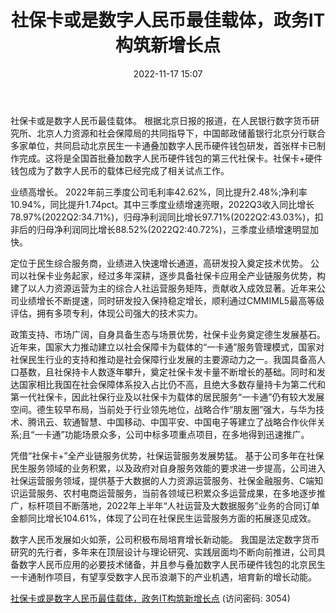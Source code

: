 ﻿---
title: 社保卡或是数字人民币最佳载体，政务IT构筑新增长点
date: 2022-11-17 15:07
tags:
- 德生科技
updated: 1970-01-01 08:00:00
---

社保卡或是数字人民币最佳载体。
根据北京日报的报道，在人民银行数字货币研究所、北京人力资源和社会保障局的共同指导下，中国邮政储蓄银行北京分行联合多家单位，共同启动北京民生一卡通叠加数字人民币硬件钱包研发，首张样卡已制作完成。这将是全国首批叠加数字人民币硬件钱包的第三代社保卡。社保卡+硬件钱包成为了数字人民币的载体已经完成了相关试点工作。

业绩高增长。
2022年前三季度公司毛利率42.62%，同比提升2.48%;净利率10.94%，同比提升1.74pct。其中三季度业绩增速亮眼，2022Q3收入同比增长78.97%(2022Q2:34.71%)，归母净利润同比增长97.71%(2022Q2:43.03%)，扣非后的归母净利润同比增长88.52%(2022Q2:40.72%)，三季度业绩增速明显加快。

定位于民生综合服务商，业绩进入快速增长通道，高研发投入奠定技术优势。
公司以社保卡业务起家，经过多年深耕，逐步具备社保卡应用全产业链服务优势，构建了以人力资源运营为主的综合人社运营服务矩阵，贡献收入成效显著。近年来公司业绩增长不断提速，同时研发投入保持稳定增长，顺利通过CMMIML5最高等级评估，拥有多项专利，体现公司强大的技术实力。
<!-- more -->
政策支持、市场广阔，自身具备生态与场景优势，社保卡业务奠定德生发展基石。
近年来，国家大力推动建立以社会保障卡为载体的“一卡通”服务管理模式，国家对社保民生行业的支持和推动是社会保障行业发展的主要源动力之一。我国具备高人口基数，且社保持卡人数逐年攀升，奠定社保卡发卡量不断增长的基础。同时和发达国家相比我国在社会保障体系投入占比仍不高，且绝大多数存量持卡为第二代和第一代社保卡，因此社保行业及以社保卡为载体的居民服务“一卡通”仍有较大发展空间。德生较早布局，当前处于行业领先地位，战略合作“朋友圈”强大，与华为技术、腾讯云、软通智慧、中国移动、中国平安、中国电子等建立了战略合作伙伴关系;且“一卡通”功能场景众多，公司中标多项重点项目，在多地得到迅速推广。

凭借“社保卡+”全产业链服务优势，社保运营服务发展势猛。
基于公司多年在社保民生服务领域的业务积累，以及政府对自身服务效能的要求进一步提高，公司进入社保运营服务领域，提供基于大数据的人力资源运营服务、社保金融服务、C端知识运营服务、农村电商运营服务，当前各领域已积累众多运营成果，在多地逐步推广，标杆项目不断落地，2022年上半年“人社运营及大数据服务”业务的合同订单金额同比增长104.61%，体现了公司在社保民生运营服务方面的拓展逐见成效。

数字人民币发展如火如荼，公司积极布局培育增长新动能。
我国是法定数字货币研究的先行者，多年来在顶层设计与理论研究、实践层面均不断向前推进，公司具备数字人民币应用的必要技术储备，并且参与叠加数字人民币硬件钱包的北京民生一卡通制作项目，有望享受数字人民币浪潮下的产业机遇，培育新的增长动能。

[社保卡或是数字人民币最佳载体，政务IT构筑新增长点](https://url12.ctfile.com/f/3948612-724737612-70b255?p=3054)
(访问密码: 3054)





